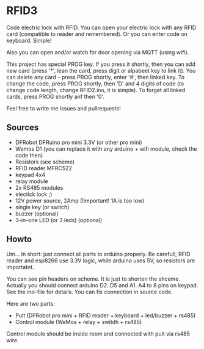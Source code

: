 # RFID3

Code electric lock with RFID. You can open your electric lock
with any RFID card (compatible to reader and remembered). Or you
can enter code on keyboard. Simple!

Also you can open and/or watch for door opening via MQTT (using wifi).

This project has special PROG key. If you press it shortly, then you can
add new card (press '\*', lean the card, press digit or alpabeet key to link it).
You can delete any card - press PROG shortly, enter '#', then linked key.
To change the code, press PROG shortly, then 'D' and 4 digits of code
(to change code length, change RFID2.ino, it is simple).
To forget all linked cards, press PROG shortly anf then '0'.

Feel free to write me issues and pullrequests!

## Sources

- DFRobot DFRuino pro mini 3.3V (or other pro mini)
- Wemos D1 (you can replace it with any arduino + wifi module, check the code then)
- Resistors (see scheme)
- RFID reader MFRC522
- keypad 4x4
- relay module
- 2x RS485 modules
- electick lock ;)
- 12V power source, 2Amp (!important! 1A is too low)
- single key (or switch)
- buzzer (optional)
- 3-in-one LED (or 3 leds) (optional)

## Howto

Um... In short: just connect all parts to arduino properly.
Be carefull, RFID reader and esp8266 use 3.3V logic, while arduino uses 5V, so resistors are importatnt.

You can see pin headers on scheme. It is just to shorten the shceme. Actually you should connect
arduino D2..D5 and A1..A4 to 8 pins on keypad. See the ino-file for details. You can fix connection in source code.

Here are two parts:
- Pult (DFRobot pro mini + RFID reader + keyboard + led/buzzer + rs485)
- Control module (WeMos + relay + switdh + rs485)

Control module should be inside room and connected with pult via rs485 wire.



